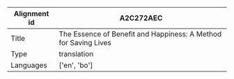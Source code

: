 |Alignment id | A2C272AEC
| --- | --- 
|Title | The Essence of Benefit and Happiness: A Method for Saving Lives 
|Type | translation
|Languages | ['en', 'bo']